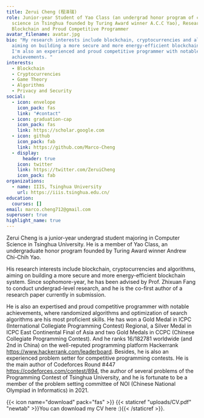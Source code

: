 ```yaml
---
title: Zerui Cheng (程泽瑞)
role: Junior-year Student of Yao Class (an undergrad honor program of computer
  science in Tsinghua founded by Turing Award winner A.C.C Yao), Researcher in
  Blockchain and Proud Competitive Programmer
avatar_filename: avatar.jpg
bio: "My research interests include blockchain, cryptocurrencies and algorithms,
  aiming on building a more secure and more energy-efficient blockchain system.
  I'm also an experienced and proud competitive programmer with notable
  achievements. "
interests:
  - Blockchain
  - Cryptocurrencies
  - Game Theory
  - Algorithms
  - Privacy and Security
social:
  - icon: envelope
    icon_pack: fas
    link: "#contact"
  - icon: graduation-cap
    icon_pack: fas
    link: https://scholar.google.com
  - icon: github
    icon_pack: fab
    link: https://github.com/Marco-Cheng
  - display:
      header: true
    icon: twitter
    link: https://twitter.com/ZeruiCheng
    icon_pack: fab
organizations:
  - name: IIIS, Tsinghua University
    url: https://iiis.tsinghua.edu.cn/
education:
  courses: []
email: marco.cheng712@gmail.com
superuser: true
highlight_name: true
---
```

Zerui Cheng is a junior-year undergrad student majoring in Computer Science in Tsinghua University. He is a member of Yao Class, an undergraduate honor program founded by Turing Award winner Andrew Chi-Chih Yao. 

His research interests include blockchain, cryptocurrencies and algorithms, aiming on building a more secure and more energy-efficient blockchain system. Since sophomore-year, he has been advised by Prof. Zhixuan Fang to conduct undergrad-level research, and he is the co-first author of a research paper currently in submission.

He is also an expertised and proud competitive programmer with notable achievements, where randomized algorithms and optimization of search algorithms are his most proficient skills.  He has won a Gold Medal in ICPC (International Collegiate Programming Contest) Regional, a Silver Medal in ICPC East Continental Final of Asia and two Gold Medals in CCPC (Chinese Collegiate Programming Contest).  And he ranks 16/182781 worldwide (and 2nd in China) on the well-reputed programming platform Hackerrank <https://www.hackerrank.com/leaderboard>. Besides, he is also an experienced problem setter for competitive programming contests. He is the main author of Codeforces Round #447 <https://codeforces.com/contest/894>, the author of several problems of the Programming Contest of Tsinghua University, and he is fortunate to be a member of the problem setting committee of NOI (Chinese National Olympiad in Informatics) in 2021. 



{{< icon name="download" pack="fas" >}}  {{< staticref "uploads/CV.pdf" "newtab" >}}You can download my CV here :){{< /staticref >}}.